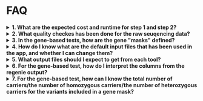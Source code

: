 # FAQ

<details>
<summary><strong>1. What are the expected cost and runtime for step 1 and step 2?</strong></summary>

The estimated cost for the default setting using ~400K white European ancestry are as the follows: 

- For regenie_step1 using the followings:
  High priority job: £1.8-£2.5, 7-8 hours 
  Low priority job: £0.5-£1.5, >8 hours (risk of spot instance interruptions)
  **Recommendations**: Start with high priority to avoid spot instance interruptions since the job is long.  

- For step 2 genome-wide gene-based test:
  
- For step 2 genome-wide per-variant test:
  High priority: £1.8-£2.5, 4-5 hours
  Low priority:£0.5-£1.5, >4.5 hours (risk of spot interruptions)
  **Recommendation**: Start with low priority, switch to high priority if job is interrupted with more than 3 tries. 

Factors that will affect run time and cost:

***Definition for "job priority"***
  - Low priority is recommended for gene-based tests as a start.
  - High priority is recommended for step 1 and step 2, unless the job is ran a sample <100K.

***Sample size***
  - Smaller samples will run quicker.

***Number of phenotypes included in one job***
  - Regenie allows mutliple phenotypes to be included in one job as a means to improve computation efficiency, however, increasing the phenotypes will non-linearly affect the runtime, especitally for regenie step 1. Please note that the current app resource configuration has not been tested in a job with more than 3 phenotypes. 
  
***For gene-based test, gene-specific jobs with a defined list of genes will be quick to run than genome-wide jobs***
  - If a list of genes are provided, the step2 gene-based test will be quicker to run 


</details>


<details>
<summary><strong>2. What quality checkes has been done for the raw seuqencing data? </strong></summary> 

Please refer to the method documentation file [method.doc link to be added] (access for IC internal users only).

</details>

<details>
  <summary><strong>3. In the gene-based tests, how are the gene "masks" defined?</strong></summary>

Please refer to the method documentation file [method.doc link to be added] (access for IC internal users only).


</details>


<details>
   <summary><strong>4. How do I know what are the default input files that has been used in the app, and whether I can change them?</strong></summary>

For regenie step 1 genotype file input (QCed genotype array data in GRCh38), the default genotype input file can be optionally changed to user-defined genotype files in BGEN format, using the following options:

  ```
    -igenotype_bgen_file
    -igenotype_sample_file
  ```

For regenie step 2 genotype file input (QCed WES data in GRCh38), the default genotype file in PGEN format is hardcoded into the app. File IDs can be viewed in the scripts shared in the `scripts/` folder in this repository. Only authorised users will be able to use these files from antoher proejct directory.

For both regenie step 1 and 2, the following files can also be optionally modified when running the apps:
    - Covariate file 
    - Sample inclusion file (**Note:** the default is to use the white EU ancestry only)

For detailed information about optional parameters within the three apps, please see:

  ```bash
    dx run app-name --help
  ```


</details>


<details>
  <summary><strong>5. What output files should I expect to get from each tool?</strong></summary>

The output files from each tool follow the naming formats below. For more information regarding regenie output files, please refer to regenie documentations. 

regenie_step1

  | File Name                        | Description                                         |
  |----------------------------------|-----------------------------------------------------|
  | `${output_file_prefix}_pred.list` | Contains a list of the `.loco` files to use for step 2 |
  | `${output_file_prefix}_1.loco`    | Contains the phenotype predictions                  |
  | `${output_file_prefix}.log`       | Log file for the job run                            |

**Notes**:
  - If multiple phenotypes are included, each phenotype will be saved as a separate '.loco' file in the format: for ***P*** phenotypes, there will be `${output_file_prefix}_1.loco,${output_file_prefix}_2.loco, ${output_file_prefix}_3.loco, ${output_file_prefix}_P.loco` output files.


regenie_step2 per-variant or per-gene tests

  | File Name                                                        | Description                                         |
  |------------------------------------------------------------------|-----------------------------------------------------|
  | `${output_file_prefix}_${phenotype_colnames}_autosomes.regenie`  | Association test results                            |
  | `${output_file_prefix}_autosomes.log`                            | Log file for the association test run               |
  | `${output_file_prefix}_autosomes_masks.snplist`                  | List of variants in each defined mask for downstream analysis |

**Notes**:
  - If multiple phenotypes are included, each phenotype will be saved as a separate '.regenie' file. Each job will only have 1 .log file and one .snplist file. 
  - If a list of genes are provided for the gene-based test, the output file name will be the same with the association test results for only the genes defined. 


</details>


<details>
<summary><strong>6. For the gene-based test, how do I interpret the columns from the regenie output?</strong></summary>

  The output columns can be interpreted as the follows. Note that the user needs to decide which mask, MAF threshold, and test methods to focus on based on their own study context and objectives.

   | Column Name         | Description                |
   |---------------------|---------------------------|
   | SYMBOL   | gene name         |
   | GENE    | Ensembl  gene ID         |
   | CHROM   | chromosome of the gene   |
   | GENPOS  | the transcription start site of the gene |
   | MASK    | the pre-defined masks for collapsing variants   |
   | MAF     | the pre-defined minor allele frequency threshold: singletons, 0.1% |
   | TEST    | the collapsing methods used: burden, SKAT, SKTA-O |
   | N       | total sample size |
   | BETA    | coeffient estimat, note this is log(odd) if binary trait |
   | SE      | standard error |
   | CHISQ   | Chi-squared test |
   | LOG10P  | -log10(P)        |
   | P | p-value |


</details>


<details>
<summary><strong>7. For the gene-based test, how can I know the total number of carriers/the number of homozygous carriers/the number of heterozygous carriers for the variants included in a gene mask?</strong></summary>

We currently do not have a dedicated tool for obtaining this information. However, you can extract it by following the general steps below on RAP, using either SwissArmyKnife or CloudWorkStation (recommended if you only have a short list of variants):

1. For your gene mask of interest, extract the list of variants included in the mask from the `_masks.snplist` file in the regenie output.
2. Extract these variants from the QCed WES data in PGEN format and save as VCF format. The QCed WES files are located in: `project-GyZxPF8JQkyq9JVxZjQ2FvqK:/filtered/`. 
3. Use `bcftools +fill-tags` to annotate the VCF file with relevant information. For example:`bcftools +fill-tags input.vcf.gz -Oz -o output.vcf.gz -- -t AC,AF,MAF,AC_Hom,AC_Het,AC_Hemi`. 
   This will add annotations such as allele count (AC), allele frequency (AF), minor allele frequency (MAF), homozygous allele count (AC_Hom), heterozygous allele count (AC_Het), and hemizygous allele count (AC_Hemi) for each variant in the VCF file.
4. For easier further analysis, you could extract the relevant fields from the annotated VCF and save them as a text file using `bcftools query -f`.


</details>
